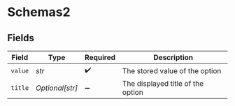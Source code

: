 # Schemas2


## Fields

| Field                             | Type                              | Required                          | Description                       |
| --------------------------------- | --------------------------------- | --------------------------------- | --------------------------------- |
| `value`                           | *str*                             | :heavy_check_mark:                | The stored value of the option    |
| `title`                           | *Optional[str]*                   | :heavy_minus_sign:                | The displayed title of the option |